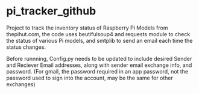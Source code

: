 # pi_tracker_github

Project to track the inventory status of Raspberry Pi Models from thepihut.com,
the code uses beutifulsoup4 and requests module to check the status of various Pi models,
and smtplib to send an email each time the status changes.

Before runnning, Config.py needs to be updated to include desired Sender and Reciever Email addresses,
along with sender email exchange info, and password.
(For gmail, the password required in an app password, not the password used to sign into the account, may be the same for other exchanges)
